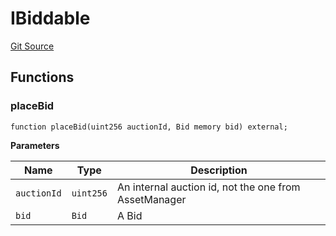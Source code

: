 # IBiddable
[Git Source](https://github.com/larrythecucumber321/protocol/blob/77d337b8595ba96d069ded321419b36a61984170/contracts/plugins/mocks/GnosisMock.sol)


## Functions
### placeBid


```solidity
function placeBid(uint256 auctionId, Bid memory bid) external;
```
**Parameters**

|Name|Type|Description|
|----|----|-----------|
|`auctionId`|`uint256`|An internal auction id, not the one from AssetManager|
|`bid`|`Bid`|A Bid|


